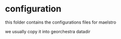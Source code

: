 # configuration 

this folder contains the configurations files for maelstro

we usually copy it into georchestra datadir
